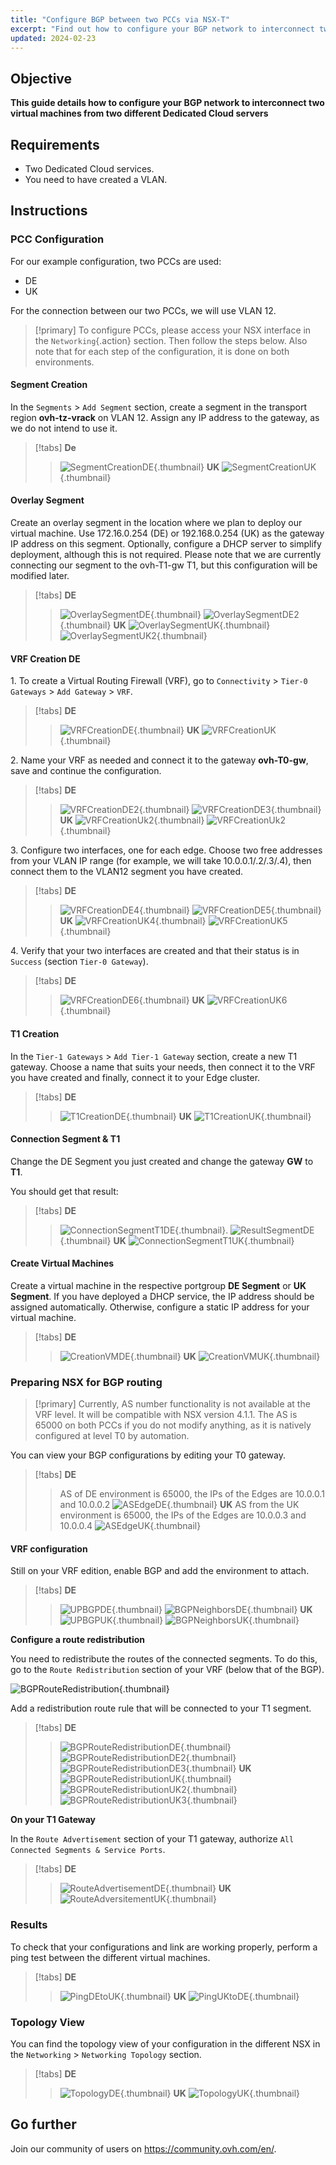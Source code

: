 ```yaml
---
title: "Configure BGP between two PCCs via NSX-T"
excerpt: "Find out how to configure your BGP network to interconnect two virtual machines from two different Dedicated Cloud servers"
updated: 2024-02-23
---
```


## Objective

**This guide details how to configure your BGP network to interconnect two virtual machines from two different Dedicated Cloud servers**

## Requirements

- Two Dedicated Cloud services.
- You need to have created a VLAN.

## Instructions

### PCC Configuration

For our example configuration, two PCCs are used:

- DE
- UK

For the connection between our two PCCs, we will use VLAN 12.

> [!primary]
> To configure PCCs, please access your NSX interface in the `Networking`{.action} section. Then follow the steps below.
> Also note that for each step of the configuration, it is done on both environments.

#### Segment Creation

In the `Segments` > `Add Segment` section, create a segment in the transport region **ovh-tz-vrack** on VLAN 12. Assign any IP address to the gateway, as we do not intend to use it.

> [!tabs]
> **De**
>>![SegmentCreationDE](images/segment_creation_de.png){.thumbnail}
> **UK**
>> ![SegmentCreationUK](images/segment_creation_uk.png){.thumbnail}

#### Overlay Segment

Create an overlay segment in the location where we plan to deploy our virtual machine. Use 172.16.0.254 (DE) or 192.168.0.254 (UK) as the gateway IP address on this segment. Optionally, configure a DHCP server to simplify deployment, although this is not required. Please note that we are currently connecting our segment to the ovh-T1-gw T1, but this configuration will be modified later.

> [!tabs]
> **DE**
>>![OverlaySegmentDE](images/segment_overlay_de.png){.thumbnail}
>>![OverlaySegmentDE2](images/segment_overlay_de_2.png){.thumbnail}
> **UK** 
>>![OverlaySegmentUK](images/segment_overlay_uk.png){.thumbnail}
>>![OverlaySegmentUK2](images/segment_overlay_uk_2.png){.thumbnail}

#### VRF Creation DE

1\. To create a Virtual Routing Firewall (VRF), go to `Connectivity` > `Tier-0 Gateways` > `Add Gateway` > `VRF`.

> [!tabs]
> **DE**
>> ![VRFCreationDE](images/vrf_creation_de.png){.thumbnail}
> **UK**
>> ![VRFCreationUK](images/vrf_creation_uk.png){.thumbnail}

2\. Name your VRF as needed and connect it to the gateway **ovh-T0-gw**, save and continue the configuration.

> [!tabs]
> **DE**
>> ![VRFCreationDE2](images/vrf_creation_de_2.png){.thumbnail}
>> ![VRFCreationDE3](images/vrf_creation_de_3.png){.thumbnail}
> **UK**
>> ![VRFCreationUk2](images/vrf_creation_uk_2.png){.thumbnail}
>> ![VRFCreationUk2](images/vrf_creation_uk_3.png){.thumbnail}

3\. Configure two interfaces, one for each edge. Choose two free addresses from your VLAN IP range (for example, we will take 10.0.0.1/.2/.3/.4), then connect them to the VLAN12 segment you have created.

> [!tabs]
> **DE**
>> ![VRFCreationDE4](images/vrf_creation_de_4.png){.thumbnail}
>> ![VRFCreationDE5](images/vrf_creation_de_5.png){.thumbnail}
> **UK**
>> ![VRFCreationUK4](images/vrf_creation_uk_4.png){.thumbnail}
>> ![VRFCreationUK5](images/vrf_creation_uk_5.png){.thumbnail}

4\. Verify that your two interfaces are created and that their status is in `Success` (section `Tier-0 Gateway`).

> [!tabs]
> **DE**
>> ![VRFCreationDE6](images/vrf_creation_de_6.png){.thumbnail}
> **UK**
>> ![VRFCreationUK6](images/vrf_creation_uk_6.png){.thumbnail}

#### T1 Creation

In the `Tier-1 Gateways` > `Add Tier-1 Gateway` section, create a new T1 gateway. Choose a name that suits your needs, then connect it to the VRF you have created and finally, connect it to your Edge cluster.

> [!tabs]
> **DE**
>> ![T1CreationDE](images/t1_creation_de.png){.thumbnail}
> **UK**
>> ![T1CreationUK](images/t1_creation_uk.png){.thumbnail}

#### Connection Segment & T1

Change the DE Segment you just created and change the gateway **GW** to **T1**.

You should get that result:

> [!tabs]
> **DE**
>> ![ConnectionSegmentT1DE](images/connection_segment_de_to_t1.png){.thumbnail}.
>> ![ResultSegmentDE](images/result_segment_de.png){.thumbnail}
> **UK**
>> ![ConnectionSegmentT1UK](images/result_segment_uk.png){.thumbnail}

#### Create Virtual Machines

Create a virtual machine in the respective portgroup **DE Segment** or **UK Segment**. If you have deployed a DHCP service, the IP address should be assigned automatically. Otherwise, configure a static IP address for your virtual machine.

> [!tabs]
> **DE**
>> ![CreationVMDE](images/creation_vm_de.png){.thumbnail}
> **UK**
>> ![CreationVMUK](images/creation_vm_uk.png){.thumbnail}

### Preparing NSX for BGP routing

>[!primary]
> Currently, AS number functionality is not available at the VRF level. It will be compatible with NSX version 4.1.1. The AS is 65000 on both PCCs if you do not modify anything, as it is natively configured at level T0 by automation.

You can view your BGP configurations by editing your T0 gateway.

> [!tabs]
> **DE**
>> AS of DE environment is 65000, the IPs of the Edges are 10.0.0.1 and 10.0.0.2
>> ![ASEdgeDE](images/as_edge_de.png){.thumbnail}
> **UK**
>> AS from the UK environment is 65000, the IPs of the Edges are 10.0.0.3 and 10.0.0.4
>> ![ASEdgeUK](images/as_edge_uk.png){.thumbnail}

#### VRF configuration

Still on your VRF edition, enable BGP and add the environment to attach.

> [!tabs]
> **DE**
>> ![UPBGPDE](images/bgp_up_de.png){.thumbnail}
>> ![BGPNeighborsDE](images/bgp_up_neighbors_de.png){.thumbnail}
> **UK**
>> ![UPBGPUK](images/bgp_up_uk.png){.thumbnail}
>> ![BGPNeighborsUK](images/bgp_up_neighbors_uk.png){.thumbnail}

**Configure a route redistribution**

You need to redistribute the routes of the connected segments.
To do this, go to the `Route Redistribution` section of your VRF (below that of the BGP).

![BGPRouteRedistribution](images/bgp_set_route_redistribution.png){.thumbnail}

Add a redistribution route rule that will be connected to your T1 segment.

> [!tabs]
> **DE**
>> ![BGPRouteRedistributionDE](images/bgp_set_route_redistribution_de.png){.thumbnail}
>> ![BGPRouteRedistributionDE2](images/bgp_set_route_redistribution_de_2.png){.thumbnail}
>> ![BGPRouteRedistributionDE3](images/bgp_set_route_redistribution_de_3.png){.thumbnail}
> **UK**
>> ![BGPRouteRedistributionUK](images/bgp_set_route_redistribution_uk.png){.thumbnail}
>> ![BGPRouteRedistributionUK2](images/bgp_set_route_redistribution_uk_2.png){.thumbnail}
>> ![BGPRouteRedistributionUK3](images/bgp_set_route_redistribution_uk_3.png){.thumbnail}

**On your T1 Gateway**

In the `Route Advertisement` section of your T1 gateway, authorize `All Connected Segments & Service Ports`.

> [!tabs]
> **DE**
>> ![RouteAdvertisementDE](images/t1_route_advertisement_de.png){.thumbnail}
> **UK**
>> ![RouteAdversitementUK](images/t1_route_advertisement_uk.png){.thumbnail}

### Results

To check that your configurations and link are working properly, perform a ping test between the different virtual machines.

> [!tabs]
> **DE**
>> ![PingDEtoUK](images/ping_DE_to_UK.png){.thumbnail}
> **UK**
>> ![PingUKtoDE](images/ping_Uk_to_DE.png){.thumbnail}

### Topology View

You can find the topology view of your configuration in the different NSX in the `Networking` > `Networking Topology` section.

> [!tabs]
> **DE**
>> ![TopologyDE](images/topology_de.png){.thumbnail}
> **UK**
>> ![TopologyUK](images/topology_uk.png){.thumbnail}

## Go further

Join our community of users on <https://community.ovh.com/en/>.